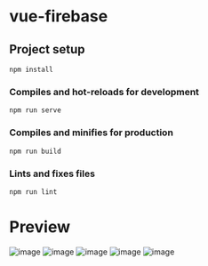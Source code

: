 # vue-firebase

## Project setup
```
npm install
```

### Compiles and hot-reloads for development
```
npm run serve
```

### Compiles and minifies for production
```
npm run build
```

### Lints and fixes files
```
npm run lint
```

# Preview
![image](https://github.com/szymonkonopek/vue-firebase/assets/54420112/82d8367d-8f54-48f0-b795-6788279dd553)
![image](https://github.com/szymonkonopek/vue-firebase/assets/54420112/067ed836-4b9b-49ac-bf7c-a01e849ce79b)
![image](https://github.com/szymonkonopek/vue-firebase/assets/54420112/c265e17b-ba41-4a1f-ae90-311fbe371e2c)
![image](https://github.com/szymonkonopek/vue-firebase/assets/54420112/3a2b66bd-6c60-4b00-968f-ca500850da7d)
![image](https://github.com/szymonkonopek/vue-firebase/assets/54420112/e83c9dc7-1714-4eb1-8016-10e5cf51eb32)



